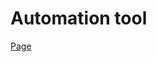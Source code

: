 <h1>Automation tool</h1>

[Page](https://mikroffarad.github.io/workbench/mentors/geekbrains/layouts/automation-tool/)
